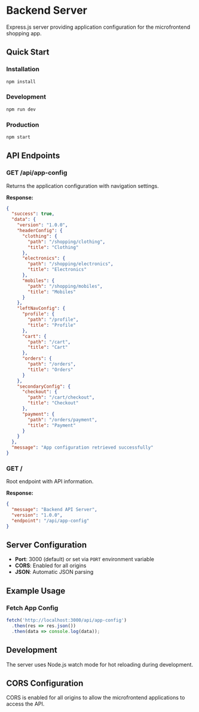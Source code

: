 # Backend Server

Express.js server providing application configuration for the microfrontend shopping app.

## Quick Start

### Installation

```bash
npm install
```

### Development

```bash
npm run dev
```

### Production

```bash
npm start
```

## API Endpoints

### GET /api/app-config

Returns the application configuration with navigation settings.

**Response:**
```json
{
  "success": true,
  "data": {
    "version": "1.0.0",
    "headerConfig": {
      "clothing": {
        "path": "/shopping/clothing",
        "title": "Clothing"
      },
      "electronics": {
        "path": "/shopping/electronics",
        "title": "Electronics"
      },
      "mobiles": {
        "path": "/shopping/mobiles",
        "title": "Mobiles"
      }
    },
    "leftNavConfig": {
      "profile": {
        "path": "/profile",
        "title": "Profile"
      },
      "cart": {
        "path": "/cart",
        "title": "Cart"
      },
      "orders": {
        "path": "/orders",
        "title": "Orders"
      }
    },
    "secondaryConfig": {
      "checkout": {
        "path": "/cart/checkout",
        "title": "Checkout"
      },
      "payment": {
        "path": "/orders/payment",
        "title": "Payment"
      }
    }
  },
  "message": "App configuration retrieved successfully"
}
```

### GET /

Root endpoint with API information.

**Response:**
```json
{
  "message": "Backend API Server",
  "version": "1.0.0",
  "endpoint": "/api/app-config"
}
```

## Server Configuration

- **Port**: 3000 (default) or set via `PORT` environment variable
- **CORS**: Enabled for all origins
- **JSON**: Automatic JSON parsing

## Example Usage

### Fetch App Config

```javascript
fetch('http://localhost:3000/api/app-config')
  .then(res => res.json())
  .then(data => console.log(data));
```

## Development

The server uses Node.js watch mode for hot reloading during development.

## CORS Configuration

CORS is enabled for all origins to allow the microfrontend applications to access the API.
